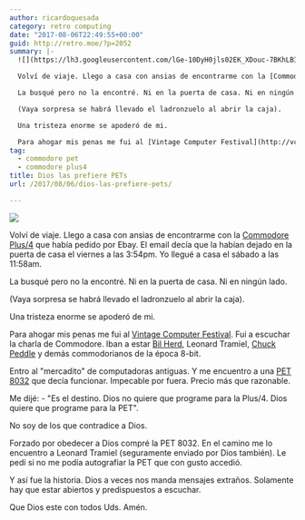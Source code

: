 ```yaml
---
author: ricardoquesada
category: retro computing
date: "2017-08-06T22:49:55+00:00"
guid: http://retro.moe/?p=2052
summary: |-
  ![](https://lh3.googleusercontent.com/lGe-10DyH0jls02EK_XDouc-7BKhLBIt67llKCVSFpL-lMZX-Lb11DeWZMOZdOTc4YUCN_6xViqfQD_DDCFrEGAuTCZgewh27fjcfaY9vhCChNDZ9wyAtoZe-ZvmuveO_76PCooMqMM=-no)

  Volví de viaje. Llego a casa con ansias de encontrarme con la [Commodore Plus/4](https://en.wikipedia.org/wiki/Commodore_Plus/4) que había pedido por Ebay. El email decía que la habían dejado en la puerta de casa el viernes a las 3:54pm. Yo llegué a casa el sábado a las 11:58am.

  La busqué pero no la encontré. Ni en la puerta de casa. Ni en ningún lado.

  (Vaya sorpresa se habrá llevado el ladronzuelo al abrir la caja).

  Una tristeza enorme se apoderó de mi.

  Para ahogar mis penas me fui al [Vintage Computer Festival](http://vcfed.org/wp/festivals/vintage-computer-festival-west/). Fui a escuchar la charla de Commodore. Iban a estar [Bil Herd](https://en.wikipedia.org/wiki/Bil_Herd), Leonard Tramiel, [Chuck Peddle](https://en.wikipedia.org/wiki/Chuck_Peddle) y demás commodorianos de la época 8-bit.
tag:
  - commodore pet
  - commodore plus4
title: Dios las prefiere PETs
url: /2017/08/06/dios-las-prefiere-pets/

---
```

![](https://lh3.googleusercontent.com/lGe-10DyH0jls02EK_XDouc-7BKhLBIt67llKCVSFpL-lMZX-Lb11DeWZMOZdOTc4YUCN_6xViqfQD_DDCFrEGAuTCZgewh27fjcfaY9vhCChNDZ9wyAtoZe-ZvmuveO_76PCooMqMM=-no)

Volví de viaje. Llego a casa con ansias de encontrarme con la [Commodore Plus/4](https://en.wikipedia.org/wiki/Commodore_Plus/4) que había pedido por Ebay. El email decía que la habían dejado en la puerta de casa el viernes a las 3:54pm. Yo llegué a casa el sábado a las 11:58am.

La busqué pero no la encontré. Ni en la puerta de casa. Ni en ningún lado.

(Vaya sorpresa se habrá llevado el ladronzuelo al abrir la caja).

Una tristeza enorme se apoderó de mi.

Para ahogar mis penas me fui al [Vintage Computer Festival](http://vcfed.org/wp/festivals/vintage-computer-festival-west/). Fui a escuchar la charla de Commodore. Iban a estar [Bil Herd](https://en.wikipedia.org/wiki/Bil_Herd), Leonard Tramiel, [Chuck Peddle](https://en.wikipedia.org/wiki/Chuck_Peddle) y demás commodorianos de la época 8-bit.

Entro al "mercadito" de computadoras antiguas. Y me encuentro a una [PET 8032](http://www.vintage-computer.com/pet8032.shtml) que decía funcionar. Impecable por fuera. Precio más que razonable.

Me dijé:
\- "Es el destino. Dios no quiere que programe para la Plus/4. Dios quiere que programe para la PET".

No soy de los que contradice a Dios.

Forzado por obedecer a Dios compré la PET 8032. En el camino me lo encuentro a Leonard Tramiel (seguramente enviado por Dios también). Le pedí si no me podía autografiar la PET que con gusto accedió.

Y así fue la historia. Dios a veces nos manda mensajes extraños. Solamente hay que estar abiertos y predispuestos a escuchar.

Que Dios este con todos Uds. Amén.
